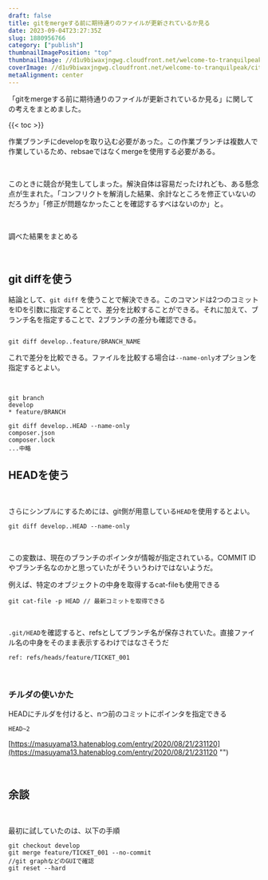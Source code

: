 ```yaml
---
draft: false
title: gitをmergeする前に期待通りのファイルが更新されているか見る
date: 2023-09-04T23:27:35Z
slug: 1880956766
category: ["publish"]
thumbnailImagePosition: "top"
thumbnailImage: //d1u9biwaxjngwg.cloudfront.net/welcome-to-tranquilpeak/city-750.jpg
coverImage: //d1u9biwaxjngwg.cloudfront.net/welcome-to-tranquilpeak/city.jpg
metaAlignment: center
---
```

「gitをmergeする前に期待通りのファイルが更新されているか見る」に関しての考えをまとめました。
<!--more-->

{{< toc >}}

作業ブランチにdevelopを取り込む必要があった。この作業ブランチは複数人で作業しているため、rebsaeではなくmergeを使用する必要がある。

‌

このときに競合が発生してしまった。解決自体は容易だったけれども、ある懸念点が生まれた。「コンフリクトを解消した結果、余計なところを修正ていないのだろうか」「修正が問題なかったことを確認するすべはないのか」と。

‌

調べた結果をまとめる

‌

## git diffを使う

結論として、`git diff` を使うことで解決できる。このコマンドは2つのコミットをIDを引数に指定することで、差分を比較することができる。それに加えて、ブランチ名を指定することで、2ブランチの差分も確認できる。

```

git diff develop..feature/BRANCH_NAME
```

これで差分を比較できる。ファイルを比較する場合は`--name-only`オプションを指定するとよい。

‌

```
git branch
develop
* feature/BRANCH

git diff develop..HEAD --name-only
composer.json
composer.lock
...中略
```

## HEADを使う

‌

さらにシンプルにするためには、git側が用意している`HEAD`を使用するとよい。

```
git diff develop..HEAD --name-only
```

‌

この変数は、現在のブランチのポインタが情報が指定されている。COMMIT IDやブランチ名なのかと思っていたがそういうわけではないようだ。

例えば、特定のオブジェクトの中身を取得するcat-fileも使用できる

```
git cat-file -p HEAD // 最新コミットを取得できる
```

‌

`.git/HEAD`を確認すると、refsとしてブランチ名が保存されていた。直接ファイル名の中身をそのまま表示するわけではなさそうだ

```
ref: refs/heads/feature/TICKET_001
```

‌

### チルダの使いかた

HEADにチルダを付けると、nつ前のコミットにポインタを指定できる

```
HEAD~2
```

[https://masuyama13.hatenablog.com/entry/2020/08/21/231120](https://masuyama13.hatenablog.com/entry/2020/08/21/231120 "‌")

‌

## 余談

‌

最初に試していたのは、以下の手順

```
git checkout develop
git merge feature/TICKET_001 --no-commit
//git graphなどのGUIで確認
git reset --hard
```
